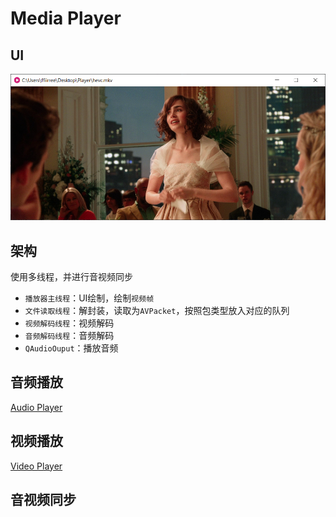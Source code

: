 # Media Player

## UI

![Player UI](/images/player.png)

## 架构

使用多线程，并进行音视频同步

- `播放器主线程`：UI绘制，绘制`视频帧`
- `文件读取线程`：解封装，读取为`AVPacket`，按照包类型放入对应的队列
- `视频解码线程`：视频解码
- `音频解码线程`：音频解码
- `QAudioOuput`：播放音频

## 音频播放

[Audio Player](/07_audio_player/README.md)

## 视频播放

[Video Player](/08_video_player/README.md)


## 音视频同步